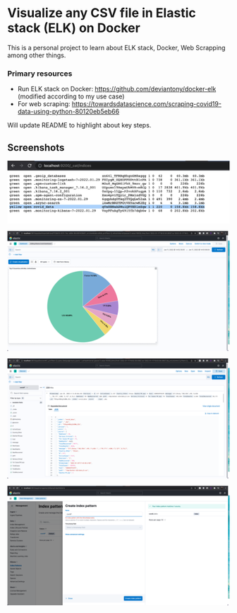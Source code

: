 # Visualize any CSV file in Elastic stack (ELK) on Docker 

This is a personal project to learn about ELK stack, Docker, Web Scrapping among other things. 

### Primary resources 

* Run ELK stack on Docker: https://github.com/deviantony/docker-elk (modified according to my use case)
* For web scraping: https://towardsdatascience.com/scraping-covid19-data-using-python-80120eb5eb66

Will update README to highlight about key steps. 

## Screenshots

![Indices](images/Indices.png)

![Dashboard](images/Dashboard.png)

![Record](images/Record.png)

![Indexpattern](images/Indexpattern.png)

